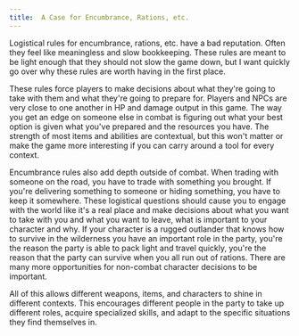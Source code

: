 ```yaml
---
title:  A Case for Encumbrance, Rations, etc.
---
```


Logistical rules for encumbrance, rations, etc. have a bad reputation. Often they feel like meaningless and slow bookkeeping. These rules are meant to be light enough that they should not slow the game down, but I want quickly go over why these rules are worth having in the first place.

These rules force players to make decisions about what they're going to take with them and what they're going to prepare for. Players and NPCs are very close to one another in HP and damage output in this game. The way you get an edge on someone else in combat is figuring out what your best option is given what you've prepared and the resources you have. The strength of most items and abilities are contextual, but this won't matter or make the game more interesting if you can carry around a tool for every context.

Encumbrance rules also add depth outside of combat. When trading with someone on the road, you have to trade with something you brought. If you're delivering something to someone or hiding something, you have to keep it somewhere. These logistical questions should cause you to engage with the world like it's a real place and make decisions about what you want to take with you and what you want to leave, what is important to your character and why. If your character is a rugged outlander that knows how to survive in the wilderness you have an important role in the party, you're the reason the party is able to pack light and travel quickly, you're the reason that the party can survive when you all run out of rations. There are many more opportunities for non-combat character decisions to be important.

All of this allows different weapons, items, and characters to shine in different contexts. This encourages different people in the party to take up different roles, acquire specialized  skills, and adapt to the specific situations they find themselves in.